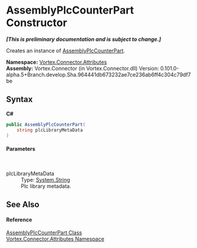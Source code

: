 # AssemblyPlcCounterPart Constructor 
 _**\[This is preliminary documentation and is subject to change.\]**_

Creates an instance of <a href="T_Vortex_Connector_Attributes_AssemblyPlcCounterPart.md">AssemblyPlcCounterPart</a>.

**Namespace:**&nbsp;<a href="N_Vortex_Connector_Attributes.md">Vortex.Connector.Attributes</a><br />**Assembly:**&nbsp;Vortex.Connector (in Vortex.Connector.dll) Version: 0.101.0-alpha.5+Branch.develop.Sha.964441db673232ae7ce236ab6ff4c304c79df7be

## Syntax

**C#**<br />
``` C#
public AssemblyPlcCounterPart(
	string plcLibraryMetaData
)
```


#### Parameters
&nbsp;<dl><dt>plcLibraryMetaData</dt><dd>Type: <a href="http://msdn2.microsoft.com/en-us/library/s1wwdcbf" target="_blank">System.String</a><br />Plc library metadata.</dd></dl>

## See Also


#### Reference
<a href="T_Vortex_Connector_Attributes_AssemblyPlcCounterPart.md">AssemblyPlcCounterPart Class</a><br /><a href="N_Vortex_Connector_Attributes.md">Vortex.Connector.Attributes Namespace</a><br />